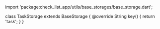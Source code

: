 import 'package:check_list_app/utils/base_storages/base_storage.dart';

class TaskStorage extends BaseStorage {
  @override
  String key() {
    return 'task';
  }
}
